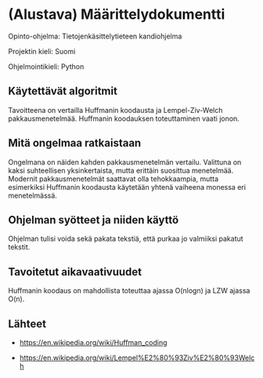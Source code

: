 # (Alustava) Määrittelydokumentti

Opinto-ohjelma: Tietojenkäsittelytieteen kandiohjelma

Projektin kieli: Suomi

Ohjelmointikieli: Python

## Käytettävät algoritmit

Tavoitteena on vertailla Huffmanin koodausta ja Lempel-Ziv-Welch pakkausmenetelmää. Huffmanin koodauksen toteuttaminen vaati jonon.

## Mitä ongelmaa ratkaistaan

Ongelmana on näiden kahden pakkausmenetelmän vertailu.
Valittuna on kaksi suhteellisen yksinkertaista, mutta erittäin suosittua menetelmää.
Modernit pakkausmenetelmät saattavat olla tehokkaampia, mutta esimerkiksi Huffmanin koodausta käytetään yhtenä vaiheena monessa eri menetelmässä.

## Ohjelman syötteet ja niiden käyttö

Ohjelman tulisi voida sekä pakata tekstiä, että purkaa jo valmiiksi pakatut tekstit.

## Tavoitetut aikavaativuudet

Huffmanin koodaus on mahdollista toteuttaa ajassa O(nlogn) ja LZW ajassa O(n).

## Lähteet

* https://en.wikipedia.org/wiki/Huffman_coding

* https://en.wikipedia.org/wiki/Lempel%E2%80%93Ziv%E2%80%93Welch